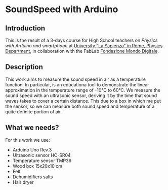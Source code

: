 SoundSpeed with Arduino
=======================

Introduction
------------

This is the result of a 3-days course for High School teachers on *Physics with Arduino and smartphone* at [University "La Sapienza" in Rome, Physics Department](https://www.phys.uniroma1.it/fisica/en), in collaboration with the FabLab [Fondazione Mondo Digitale](http://mondodigitale.org/en). 

Description
-----------
This work aims to measure the sound speed in air as a temperature function. In particular, is an educationa tool to demonstrate the linear approximation in the temperature range of -10°C to 60°C. 
We measure the sound speed with an ultrasonic sensor, deriving it by the time that sound waves takes to cover a certain distance. This due to a box in which me put the sensor, so we can measure both sound speed and temperature of a quite definite portion of air.



What we needs?
--------------
For this work we use:
* Arduino Uno Rev.3
* Ultrasonic sensor HC-SR04
* Temperature sensor TMP36
* Wood box 15x20x10 cm
* Felt
* Dehumidifiers salts
* Hair dryer






